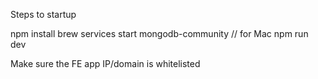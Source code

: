  Steps to startup

 npm install
 brew services start mongodb-community // for Mac
 npm run dev

 
Make sure the FE app IP/domain is whitelisted
